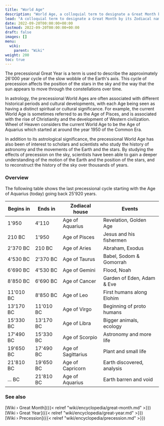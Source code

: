 ```yaml
---
title: "World Age"
description: "World Age, a colloquial term to designate a Great Month by its Zodiacal name. For instance, right now, we are transitioning from the Age of Pisces to the Age of Aquarius."
lead: "A colloquial term to designate a Great Month by its Zodiacal name. For instance, right now, we are transitioning from the Age of Pisces to the Age of Aquarius."
date: 2022-09-20T00:00:00+00:00
lastmod: 2022-09-20T00:00:00+00:00
draft: false
images: []
menu:
  wiki:
    parent: "Wiki"
weight: 200
toc: true
---
```


The precessional Great Year is a term is used to describe the approximately 26'000 year cycle of the slow wobble of the Earth's axis. This cycle of precession affects the position of the stars in the sky and the way that the sun appears to move through the constellations over time.

In astrology, the precessional World Ages are often associated with different historical periods and cultural developments, with each Age being seen as having a distinct spiritual or cultural significance. For example, the current World Age is sometimes referred to as the Age of Pisces, and is associated with the rise of Christianity and the development of Western civilization. Wheel of Heaven considers the current World Age to be the Age of Aquarius which started at around the year 1950 of the Common Era.

In addition to its astrological significance, the precessional World Age has also been of interest to scholars and scientists who study the history of astronomy and the movements of the Earth and the stars. By studying the effects of precession on the sky, scientists have been able to gain a deeper understanding of the motion of the Earth and the position of the stars, and to reconstruct the history of the sky over thousands of years.

### Overview

The following table shows the last precessional cycle starting with the Age of Aquarius (today) going back 25'920 years.

| Begins in | Ends in   | Zodiacal house     | Events                     |
|-----------|-----------|--------------------|----------------------------|
| 1'950     | 4'110     | Age of Aquarius    | Revelation, Golden Age     |
| 210 BC    | 1'950     | Age of Pisces      | Jesus and his fishermen    |
| 2'370 BC  | 210 BC    | Age of Aries       | Abraham, Exodus            |
| 4'530 BC  | 2'370 BC  | Age of Taurus      | Babel, Sodom & Gomorrah    |
| 6'690 BC  | 4'530 BC  | Age of Gemini      | Flood, Noah                |
| 8'850 BC  | 6'690 BC  | Age of Cancer      | Garden of Eden, Adam & Eve |
| 11'010 BC | 8'850 BC  | Age of Leo         | First humans along Elohim  |
| 13'170 BC | 11'010 BC | Age of Virgo       | Beginning of proto humans  |
| 15'330 BC | 13'170 BC | Age of Libra       | Bigger animals, ecology    |
| 17'490 BC | 15'330 BC | Age of Scorpio     | Astronomy and more life    |
| 19'650 BC | 17'490 BC | Age of Sagittarius | Plant and small life       |
| 21'810 BC | 19'650 BC | Age of Capricorn   | Earth discovered, analysis |
| ... BC    | 21'810 BC | Age of Aquarius    | Earth barren and void      |

### See also

[Wiki › Great Month]({{< relref "wiki/encyclopedia/great-month.md" >}})</br>
[Wiki › Great Year]({{< relref "wiki/encyclopedia/great-year.md" >}})</br>
[Wiki › Precession]({{< relref "wiki/encyclopedia/precession.md" >}})</br>
